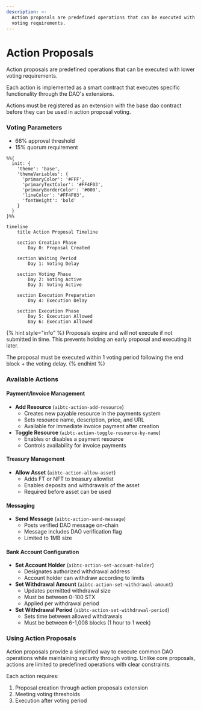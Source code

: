 ```yaml
---
description: >-
  Action proposals are predefined operations that can be executed with lower
  voting requirements.
---
```


# Action Proposals

Action proposals are predefined operations that can be executed with lower voting requirements.

Each action is implemented as a smart contract that executes specific functionality through the DAO's extensions.

Actions must be registered as an extension with the base dao contract before they can be used in action proposal voting.

### Voting Parameters

* 66% approval threshold
* 15% quorum requirement

```mermaid
%%{
  init: {
    'theme': 'base',
    'themeVariables': {
      'primaryColor': '#FFF',
      'primaryTextColor': '#FF4F03',
      'primaryBorderColor': '#000',
      'lineColor': '#FF4F03',
      'fontWeight': 'bold'
    }
  }
}%%

timeline
    title Action Proposal Timeline
    
    section Creation Phase
        Day 0: Proposal Created
    
    section Waiting Period
        Day 1: Voting Delay
        
    section Voting Phase
        Day 2: Voting Active
        Day 3: Voting Active
    
    section Execution Preparation
        Day 4: Execution Delay
    
    section Execution Phase
        Day 5: Execution Allowed
        Day 6: Execution Allowed
```

{% hint style="info" %}
Proposals expire and will not execute if not submitted in time. This prevents holding an early proposal and executing it later.

The proposal must be executed within 1 voting period following the end block + the voting delay.
{% endhint %}

### Available Actions

#### Payment/Invoice Management

* **Add Resource** (`aibtc-action-add-resource`)
  * Creates new payable resource in the payments system
  * Sets resource name, description, price, and URL
  * Available for immediate invoice payment after creation
* **Toggle Resource** (`aibtc-action-toggle-resource-by-name`)
  * Enables or disables a payment resource
  * Controls availability for invoice payments

#### Treasury Management

* **Allow Asset** (`aibtc-action-allow-asset`)
  * Adds FT or NFT to treasury allowlist
  * Enables deposits and withdrawals of the asset
  * Required before asset can be used

#### Messaging

* **Send Message** (`aibtc-action-send-message`)
  * Posts verified DAO message on-chain
  * Message includes DAO verification flag
  * Limited to 1MB size

#### Bank Account Configuration

* **Set Account Holder** (`aibtc-action-set-account-holder`)
  * Designates authorized withdrawal address
  * Account holder can withdraw according to limits
* **Set Withdrawal Amount** (`aibtc-action-set-withdrawal-amount`)
  * Updates permitted withdrawal size
  * Must be between 0-100 STX
  * Applied per withdrawal period
* **Set Withdrawal Period** (`aibtc-action-set-withdrawal-period`)
  * Sets time between allowed withdrawals
  * Must be between 6-1,008 blocks (1 hour to 1 week)

### Using Action Proposals

Action proposals provide a simplified way to execute common DAO operations while maintaining security through voting. Unlike core proposals, actions are limited to predefined operations with clear constraints.

Each action requires:

1. Proposal creation through action proposals extension
2. Meeting voting thresholds
3. Execution after voting period
